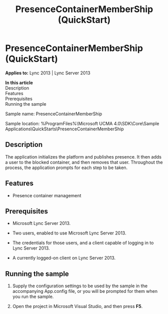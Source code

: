 ﻿---
title: PresenceContainerMemberShip (QuickStart)
TOCTitle: PresenceContainerMemberShip (QuickStart)
ms:assetid: 294a3596-07a0-49c7-a416-cd327b7a107a
ms:mtpsurl: https://msdn.microsoft.com/en-us/library/Dn454829(v=office.15)
ms:contentKeyID: 57103721
ms.date: 07/25/2014
mtps_version: v=office.15
---

# PresenceContainerMemberShip (QuickStart)


**Applies to:** Lync 2013 | Lync Server 2013

**In this article**  
Description  
Features  
Prerequisites  
Running the sample  

Sample name: PresenceContainerMemberShip

Sample location: %ProgramFiles%\\Microsoft UCMA 4.0\\SDK\\Core\\Sample Applications\\QuickStarts\\PresenceContainerMemberShip

## Description

The application initializes the platform and publishes presence. It then adds a user to the blocked container, and then removes that user. Throughout the process, the application prompts for each step to be taken.

## Features

  - Presence container management

## Prerequisites

  - Microsoft Lync Server 2013.

  - Two users, enabled to use Microsoft Lync Server 2013.

  - The credentials for those users, and a client capable of logging in to Lync Server 2013.

  - A currently logged-on client on Lync Server 2013.

## Running the sample

1.  Supply the configuration settings to be used by the sample in the accompanying App.config file, or you will be prompted for them when you run the sample.

2.  Open the project in Microsoft Visual Studio, and then press **F5**.

